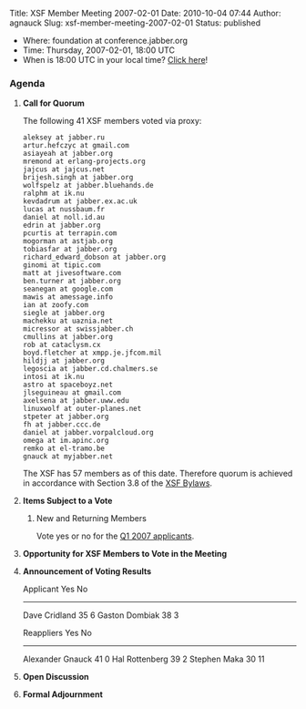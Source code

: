 Title: XSF Member Meeting 2007-02-01
Date: 2010-10-04 07:44
Author: agnauck
Slug: xsf-member-meeting-2007-02-01
Status: published

-   Where: foundation at conference.jabber.org
-   Time: Thursday, 2007-02-01, 18:00 UTC
-   When is 18:00 UTC in your local time? [Click
    here](http://www.worldtimeserver.com/)!

### Agenda

1.  **Call for Quorum**

    The following 41 XSF members voted via proxy:

        aleksey at jabber.ru
        artur.hefczyc at gmail.com
        asiayeah at jabber.org
        mremond at erlang-projects.org
        jajcus at jajcus.net
        brijesh.singh at jabber.org
        wolfspelz at jabber.bluehands.de
        ralphm at ik.nu
        kevdadrum at jabber.ex.ac.uk
        lucas at nussbaum.fr
        daniel at noll.id.au
        edrin at jabber.org
        pcurtis at terrapin.com
        mogorman at astjab.org
        tobiasfar at jabber.org
        richard_edward_dobson at jabber.org
        ginomi at tipic.com
        matt at jivesoftware.com
        ben.turner at jabber.org
        seanegan at google.com
        mawis at amessage.info
        ian at zoofy.com
        siegle at jabber.org
        machekku at uaznia.net
        micressor at swissjabber.ch
        cmullins at jabber.org
        rob at cataclysm.cx
        boyd.fletcher at xmpp.je.jfcom.mil
        hildjj at jabber.org
        legoscia at jabber.cd.chalmers.se
        intosi at ik.nu
        astro at spaceboyz.net
        jlseguineau at gmail.com
        axelsena at jabber.uww.edu
        linuxwolf at outer-planes.net
        stpeter at jabber.org
        fh at jabber.ccc.de
        daniel at jabber.vorpalcloud.org
        omega at im.apinc.org
        remko at el-tramo.be
        gnauck at myjabber.net
            

    The XSF has 57 members as of this date. Therefore quorum is achieved
    in accordance with Section 3.8 of the [XSF
    Bylaws](/xsf/docs/bylaws.shtml).

2.  **Items Subject to a Vote**
    1.  New and Returning Members

        Vote yes or no for the [Q1 2007
        applicants](http://wiki.jabber.org/index.php/Membership_Applications_January_2007).

3.  **Opportunity for XSF Members to Vote in the Meeting**

4.  **Announcement of Voting Results**

      Applicant        Yes   No
      ---------------- ----- ----
      Dave Cridland    35    6
      Gaston Dombiak   38    3

      

      Reappliers         Yes   No
      ------------------ ----- ----
      Alexander Gnauck   41    0
      Hal Rottenberg     39    2
      Stephen Maka       30    11

5.  **Open Discussion**

6.  **Formal Adjournment**


